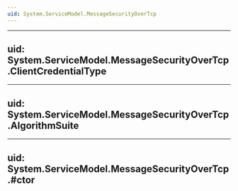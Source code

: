 ```yaml
---
uid: System.ServiceModel.MessageSecurityOverTcp
---
```


---
uid: System.ServiceModel.MessageSecurityOverTcp.ClientCredentialType
---

---
uid: System.ServiceModel.MessageSecurityOverTcp.AlgorithmSuite
---

---
uid: System.ServiceModel.MessageSecurityOverTcp.#ctor
---
